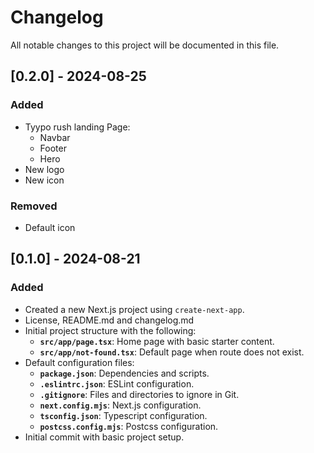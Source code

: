 # Changelog

All notable changes to this project will be documented in this file.

## [0.2.0] - 2024-08-25

### Added

- Tyypo rush landing Page:
  - Navbar
  - Footer
  - Hero
- New logo
- New icon

### Removed

- Default icon

## [0.1.0] - 2024-08-21

### Added

- Created a new Next.js project using `create-next-app`.
- License, README.md and changelog.md
- Initial project structure with the following:
  - **`src/app/page.tsx`**: Home page with basic starter content.
  - **`src/app/not-found.tsx`**: Default page when route does not exist.
- Default configuration files:
  - **`package.json`**: Dependencies and scripts.
  - **`.eslintrc.json`**: ESLint configuration.
  - **`.gitignore`**: Files and directories to ignore in Git.
  - **`next.config.mjs`**: Next.js configuration.
  - **`tsconfig.json`**: Typescript configuration.
  - **`postcss.config.mjs`**: Postcss configuration.
- Initial commit with basic project setup.
